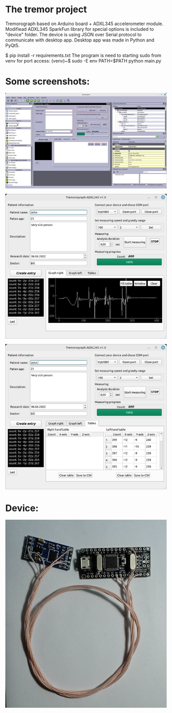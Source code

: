 # The tremor project
Tremorograph based on Arduino board + ADXL345 accelerometer module. 
Modifiead ADXL345 SparkFun library for special options is included to "device" folder.
The device is using JSON over Serial protocol to communicate with desktop app.
Desktop app was made in Python and PyQt5.

$ pip install -r requirements.txt
The program is need to starting sudo from venv for port access:
(venv)~$ sudo -E env PATH=$PATH python main.py

# Some screenshots:

![Alt text](https://github.com/idramm25/tremor/blob/main/Images/qtdesigner.jpg?raw=true "Optional title")

![Alt text](https://github.com/idramm25/tremor/blob/main/Images/mainWindow.jpg?raw=true "Optional title")

![Alt text](https://github.com/idramm25/tremor/blob/main/Images/mainWindow1.jpg?raw=true "Optional title")

# Device:
![Alt text](https://github.com/idramm25/tremor/blob/main/Images/device.jpg?raw=true "Optional title")
